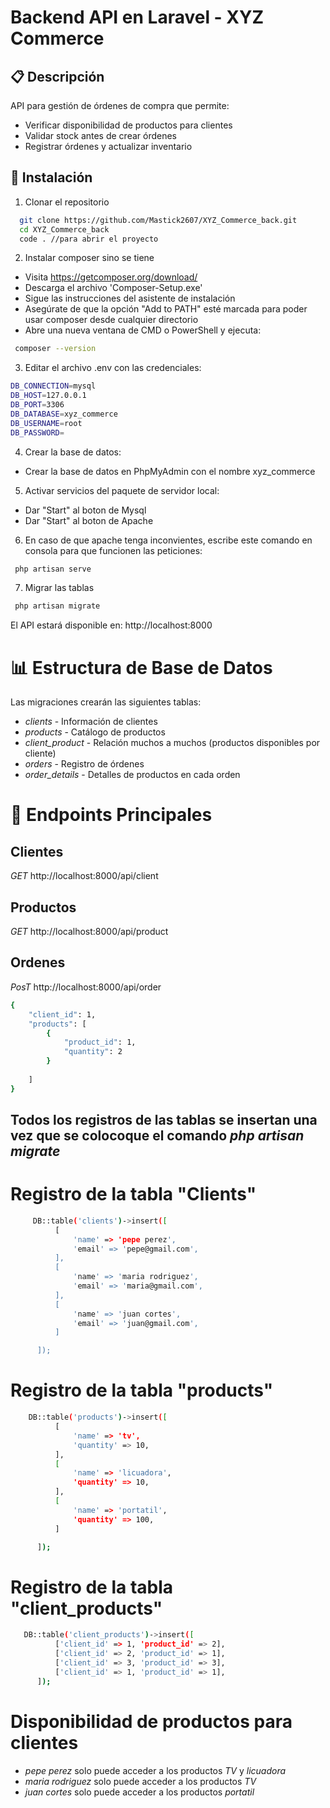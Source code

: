 
# Backend API en Laravel - XYZ Commerce


## 📋 Descripción

API para gestión de órdenes de compra que permite:

- Verificar disponibilidad de productos para clientes
- Validar stock antes de crear órdenes
- Registrar órdenes y actualizar inventario


## 🚀 Instalación

1. Clonar el repositorio

```bash
  git clone https://github.com/Mastick2607/XYZ_Commerce_back.git
  cd XYZ_Commerce_back
  code . //para abrir el proyecto
```

2. Instalar composer sino se tiene

- Visita https://getcomposer.org/download/
- Descarga el archivo 'Composer-Setup.exe'
- Sigue las instrucciones del asistente de instalación
- Asegúrate de que la opción "Add to PATH" esté marcada para poder usar composer desde cualquier directorio
- Abre una nueva ventana de CMD o PowerShell y ejecuta:

```bash
 composer --version
```
3. Editar el archivo .env con las credenciales:


```bash
DB_CONNECTION=mysql
DB_HOST=127.0.0.1
DB_PORT=3306
DB_DATABASE=xyz_commerce
DB_USERNAME=root
DB_PASSWORD=
```
4. Crear la base de datos:
- Crear la base de datos en PhpMyAdmin con el nombre xyz_commerce

5. Activar servicios del paquete de servidor local:

- Dar "Start" al boton de Mysql
- Dar "Start" al boton de Apache

6. En caso de que apache tenga inconvientes, escribe este comando en consola para que funcionen las peticiones:

```bash
 php artisan serve
```
7. Migrar las tablas
```bash
 php artisan migrate
```
El API estará disponible en: http://localhost:8000

# 📊 Estructura de Base de Datos
Las migraciones crearán las siguientes tablas:
- *clients* - Información de clientes
- *products* - Catálogo de productos
- *client_product* - Relación muchos a muchos (productos disponibles por cliente)
- *orders* - Registro de órdenes
- *order_details* - Detalles de productos en cada orden


# 🔌 Endpoints Principales

## Clientes
*GET*  http://localhost:8000/api/client 

## Productos
*GET*  http://localhost:8000/api/product 

## Ordenes
*PosT*  http://localhost:8000/api/order

```bash
{
    "client_id": 1,
    "products": [
        {
            "product_id": 1,
            "quantity": 2
        }
       
    ]
}
```
## Todos los registros de las tablas se insertan una vez que se colocoque el comando *php artisan migrate*

# Registro de la tabla "Clients"

  ```bash
       DB::table('clients')->insert([
            [
                'name' => 'pepe perez',
                'email' => 'pepe@gmail.com',
            ],
            [
                'name' => 'maria rodriguez',
                'email' => 'maria@gmail.com',
            ],
            [
                'name' => 'juan cortes',
                'email' => 'juan@gmail.com',
            ]

        ]);
```          

# Registro de la tabla "products"

  ```bash
      DB::table('products')->insert([
            [
                'name' => 'tv',
                'quantity' => 10,
            ],
            [
                'name' => 'licuadora',
                'quantity' => 10,
            ],
            [
                'name' => 'portatil',
                'quantity' => 100,
            ]

        ]);
```  


# Registro de la tabla "client_products"

  ```bash
     DB::table('client_products')->insert([
            ['client_id' => 1, 'product_id' => 2],
            ['client_id' => 2, 'product_id' => 1],
            ['client_id' => 3, 'product_id' => 3],
            ['client_id' => 1, 'product_id' => 1],
        ]);
```  

# Disponibilidad de productos para clientes

- *pepe perez* solo puede acceder a los productos *TV* y *licuadora*
- *maria rodriguez* solo puede acceder a los productos *TV* 
- *juan cortes* solo puede acceder a los productos *portatil*